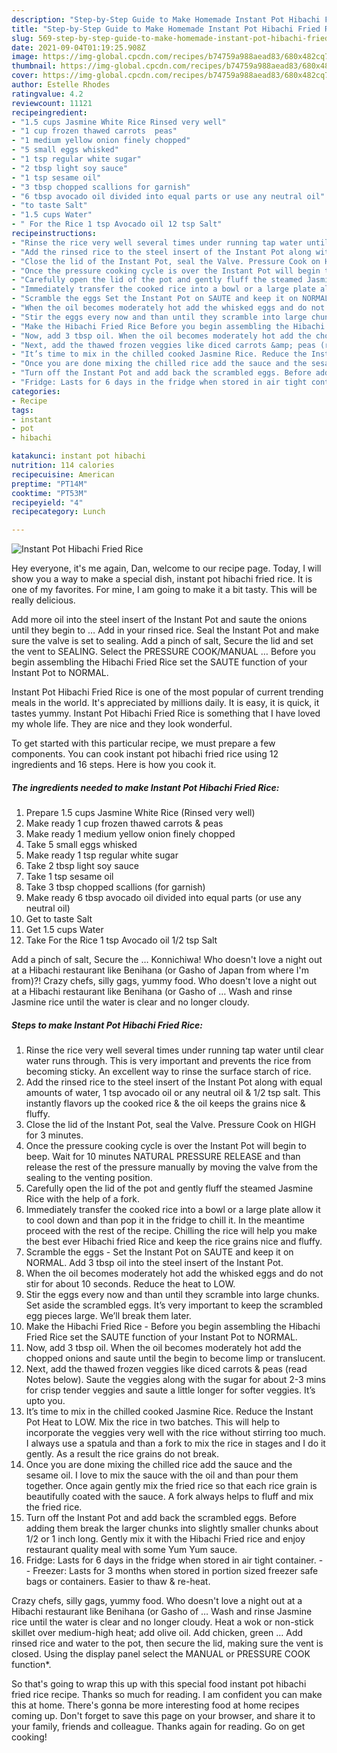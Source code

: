 ```yaml
---
description: "Step-by-Step Guide to Make Homemade Instant Pot Hibachi Fried Rice"
title: "Step-by-Step Guide to Make Homemade Instant Pot Hibachi Fried Rice"
slug: 569-step-by-step-guide-to-make-homemade-instant-pot-hibachi-fried-rice
date: 2021-09-04T01:19:25.908Z
image: https://img-global.cpcdn.com/recipes/b74759a988aead83/680x482cq70/instant-pot-hibachi-fried-rice-recipe-main-photo.jpg
thumbnail: https://img-global.cpcdn.com/recipes/b74759a988aead83/680x482cq70/instant-pot-hibachi-fried-rice-recipe-main-photo.jpg
cover: https://img-global.cpcdn.com/recipes/b74759a988aead83/680x482cq70/instant-pot-hibachi-fried-rice-recipe-main-photo.jpg
author: Estelle Rhodes
ratingvalue: 4.2
reviewcount: 11121
recipeingredient:
- "1.5 cups Jasmine White Rice Rinsed very well"
- "1 cup frozen thawed carrots  peas"
- "1 medium yellow onion finely chopped"
- "5 small eggs whisked"
- "1 tsp regular white sugar"
- "2 tbsp light soy sauce"
- "1 tsp sesame oil"
- "3 tbsp chopped scallions for garnish"
- "6 tbsp avocado oil divided into equal parts or use any neutral oil"
- "to taste Salt"
- "1.5 cups Water"
- " For the Rice 1 tsp Avocado oil 12 tsp Salt"
recipeinstructions:
- "Rinse the rice very well several times under running tap water until clear water runs through. This is very important and prevents the rice from becoming sticky. An excellent way to rinse the surface starch of rice."
- "Add the rinsed rice to the steel insert of the Instant Pot along with equal amounts of water, 1 tsp avocado oil or any neutral oil &amp; 1/2 tsp salt. This instantly flavors up the cooked rice &amp; the oil keeps the grains nice &amp; fluffy."
- "Close the lid of the Instant Pot, seal the Valve. Pressure Cook on HIGH for 3 minutes."
- "Once the pressure cooking cycle is over the Instant Pot will begin to beep. Wait for 10 minutes NATURAL PRESSURE RELEASE and than release the rest of the pressure manually by moving the valve from the sealing to the venting position."
- "Carefully open the lid of the pot and gently fluff the steamed Jasmine Rice with the help of a fork."
- "Immediately transfer the cooked rice into a bowl or a large plate allow it to cool down and than pop it in the fridge to chill it. In the meantime proceed with the rest of the recipe. Chilling the rice will help you make the best ever Hibachi fried Rice and keep the rice grains nice and fluffy."
- "Scramble the eggs Set the Instant Pot on SAUTE and keep it on NORMAL. Add 3 tbsp oil into the steel insert of the Instant Pot."
- "When the oil becomes moderately hot add the whisked eggs and do not stir for about 10 seconds. Reduce the heat to LOW."
- "Stir the eggs every now and than until they scramble into large chunks. Set aside the scrambled eggs. It’s very important to keep the scrambled egg pieces large. We’ll break them later."
- "Make the Hibachi Fried Rice Before you begin assembling the Hibachi Fried Rice set the SAUTE function of your Instant Pot to NORMAL."
- "Now, add 3 tbsp oil. When the oil becomes moderately hot add the chopped onions and saute until the begin to become limp or translucent."
- "Next, add the thawed frozen veggies like diced carrots &amp; peas (read Notes below). Saute the veggies along with the sugar for about 2-3 mins for crisp tender veggies and saute a little longer for softer veggies. It’s upto you."
- "It’s time to mix in the chilled cooked Jasmine Rice. Reduce the Instant Pot Heat to LOW. Mix the rice in two batches. This will help to incorporate the veggies very well with the rice without stirring too much. I always use a spatula and than a fork to mix the rice in stages and I do it gently. As a result the rice grains do not break."
- "Once you are done mixing the chilled rice add the sauce and the sesame oil. I love to mix the sauce with the oil and than pour them together. Once again gently mix the fried rice so that each rice grain is beautifully coated with the sauce. A fork always helps to fluff and mix the fried rice."
- "Turn off the Instant Pot and add back the scrambled eggs. Before adding them break the larger chunks into slightly smaller chunks about 1/2 or 1 inch long. Gently mix it with the Hibachi Fried rice and enjoy restaurant quality meal with some Yum Yum sauce."
- "Fridge: Lasts for 6 days in the fridge when stored in air tight container.  Freezer: Lasts for 3 months when stored in portion sized freezer safe bags or containers. Easier to thaw &amp; re-heat."
categories:
- Recipe
tags:
- instant
- pot
- hibachi

katakunci: instant pot hibachi 
nutrition: 114 calories
recipecuisine: American
preptime: "PT14M"
cooktime: "PT53M"
recipeyield: "4"
recipecategory: Lunch

---
```



![Instant Pot Hibachi Fried Rice](https://img-global.cpcdn.com/recipes/b74759a988aead83/680x482cq70/instant-pot-hibachi-fried-rice-recipe-main-photo.jpg)

Hey everyone, it's me again, Dan, welcome to our recipe page. Today, I will show you a way to make a special dish, instant pot hibachi fried rice. It is one of my favorites. For mine, I am going to make it a bit tasty. This will be really delicious.

Add more oil into the steel insert of the Instant Pot and saute the onions until they begin to … Add in your rinsed rice. Seal the Instant Pot and make sure the valve is set to sealing. Add a pinch of salt, Secure the lid and set the vent to SEALING. Select the PRESSURE COOK/MANUAL … Before you begin assembling the Hibachi Fried Rice set the SAUTE function of your Instant Pot to NORMAL.

Instant Pot Hibachi Fried Rice is one of the most popular of current trending meals in the world. It's appreciated by millions daily. It is easy, it is quick, it tastes yummy. Instant Pot Hibachi Fried Rice is something that I have loved my whole life. They are nice and they look wonderful.


To get started with this particular recipe, we must prepare a few components. You can cook instant pot hibachi fried rice using 12 ingredients and 16 steps. Here is how you cook it.

<!--inarticleads1-->

##### The ingredients needed to make Instant Pot Hibachi Fried Rice:

1. Prepare 1.5 cups Jasmine White Rice (Rinsed very well)
1. Make ready 1 cup frozen thawed carrots &amp; peas
1. Make ready 1 medium yellow onion finely chopped
1. Take 5 small eggs whisked
1. Make ready 1 tsp regular white sugar
1. Take 2 tbsp light soy sauce
1. Take 1 tsp sesame oil
1. Take 3 tbsp chopped scallions (for garnish)
1. Make ready 6 tbsp avocado oil divided into equal parts (or use any neutral oil)
1. Get to taste Salt
1. Get 1.5 cups Water
1. Take  For the Rice 1 tsp Avocado oil 1/2 tsp Salt


Add a pinch of salt, Secure the … Konnichiwa! Who doesn&#39;t love a night out at a Hibachi restaurant like Benihana (or Gasho of Japan from where I&#39;m from)?! Crazy chefs, silly gags, yummy food. Who doesn&#39;t love a night out at a Hibachi restaurant like Benihana (or Gasho of … Wash and rinse Jasmine rice until the water is clear and no longer cloudy. 

<!--inarticleads2-->

##### Steps to make Instant Pot Hibachi Fried Rice:

1. Rinse the rice very well several times under running tap water until clear water runs through. This is very important and prevents the rice from becoming sticky. An excellent way to rinse the surface starch of rice.
1. Add the rinsed rice to the steel insert of the Instant Pot along with equal amounts of water, 1 tsp avocado oil or any neutral oil &amp; 1/2 tsp salt. This instantly flavors up the cooked rice &amp; the oil keeps the grains nice &amp; fluffy.
1. Close the lid of the Instant Pot, seal the Valve. Pressure Cook on HIGH for 3 minutes.
1. Once the pressure cooking cycle is over the Instant Pot will begin to beep. Wait for 10 minutes NATURAL PRESSURE RELEASE and than release the rest of the pressure manually by moving the valve from the sealing to the venting position.
1. Carefully open the lid of the pot and gently fluff the steamed Jasmine Rice with the help of a fork.
1. Immediately transfer the cooked rice into a bowl or a large plate allow it to cool down and than pop it in the fridge to chill it. In the meantime proceed with the rest of the recipe. Chilling the rice will help you make the best ever Hibachi fried Rice and keep the rice grains nice and fluffy.
1. Scramble the eggs - Set the Instant Pot on SAUTE and keep it on NORMAL. Add 3 tbsp oil into the steel insert of the Instant Pot.
1. When the oil becomes moderately hot add the whisked eggs and do not stir for about 10 seconds. Reduce the heat to LOW.
1. Stir the eggs every now and than until they scramble into large chunks. Set aside the scrambled eggs. It’s very important to keep the scrambled egg pieces large. We’ll break them later.
1. Make the Hibachi Fried Rice - Before you begin assembling the Hibachi Fried Rice set the SAUTE function of your Instant Pot to NORMAL.
1. Now, add 3 tbsp oil. When the oil becomes moderately hot add the chopped onions and saute until the begin to become limp or translucent.
1. Next, add the thawed frozen veggies like diced carrots &amp; peas (read Notes below). Saute the veggies along with the sugar for about 2-3 mins for crisp tender veggies and saute a little longer for softer veggies. It’s upto you.
1. It’s time to mix in the chilled cooked Jasmine Rice. Reduce the Instant Pot Heat to LOW. Mix the rice in two batches. This will help to incorporate the veggies very well with the rice without stirring too much. I always use a spatula and than a fork to mix the rice in stages and I do it gently. As a result the rice grains do not break.
1. Once you are done mixing the chilled rice add the sauce and the sesame oil. I love to mix the sauce with the oil and than pour them together. Once again gently mix the fried rice so that each rice grain is beautifully coated with the sauce. A fork always helps to fluff and mix the fried rice.
1. Turn off the Instant Pot and add back the scrambled eggs. Before adding them break the larger chunks into slightly smaller chunks about 1/2 or 1 inch long. Gently mix it with the Hibachi Fried rice and enjoy restaurant quality meal with some Yum Yum sauce.
1. Fridge: Lasts for 6 days in the fridge when stored in air tight container. -  - Freezer: Lasts for 3 months when stored in portion sized freezer safe bags or containers. Easier to thaw &amp; re-heat.


Crazy chefs, silly gags, yummy food. Who doesn&#39;t love a night out at a Hibachi restaurant like Benihana (or Gasho of … Wash and rinse Jasmine rice until the water is clear and no longer cloudy. Heat a wok or non-stick skillet over medium-high heat; add olive oil. Add chicken, green … Add rinsed rice and water to the pot, then secure the lid, making sure the vent is closed. Using the display panel select the MANUAL or PRESSURE COOK function*. 

So that's going to wrap this up with this special food instant pot hibachi fried rice recipe. Thanks so much for reading. I am confident you can make this at home. There's gonna be more interesting food at home recipes coming up. Don't forget to save this page on your browser, and share it to your family, friends and colleague. Thanks again for reading. Go on get cooking!
